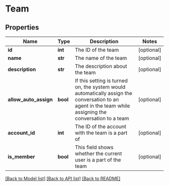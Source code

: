 # Team

## Properties
Name | Type | Description | Notes
------------ | ------------- | ------------- | -------------
**id** | **int** | The ID of the team | [optional] 
**name** | **str** | The name of the team | [optional] 
**description** | **str** | The description about the team | [optional] 
**allow_auto_assign** | **bool** | If this setting is turned on, the system would automatically assign the conversation to an agent in the team while assigning the conversation to a team | [optional] 
**account_id** | **int** | The ID of the account with the team is a part of | [optional] 
**is_member** | **bool** | This field shows whether the current user is a part of the team | [optional] 

[[Back to Model list]](../README.md#documentation-for-models) [[Back to API list]](../README.md#documentation-for-api-endpoints) [[Back to README]](../README.md)

